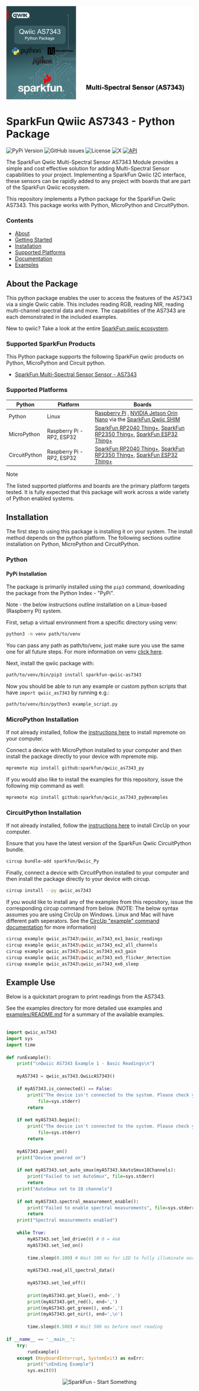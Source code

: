 ![Qwiic AS7343 - Python Package](docs/images/gh-banner.png "qwiic AS7343 Python Package")

# SparkFun Qwiic AS7343 - Python Package

![PyPi Version](https://img.shields.io/pypi/v/sparkfun_qwiic_as7343)
![GitHub issues](https://img.shields.io/github/issues/sparkfun/qwiic_as7343_py)
![License](https://img.shields.io/github/license/sparkfun/qwiic_as7343_py)
![X](https://img.shields.io/twitter/follow/sparkfun)
[![API](https://img.shields.io/badge/API%20Reference-blue)](https://docs.sparkfun.com/qwiic_as7343_py/classqwiic__as7343_1_1_qwiic_a_s7343.html)

The SparkFun Qwiic Multi-Spectral Sensor AS7343 Module provides a simple and cost effective solution for adding Multi-Spectral Sensor capabilities to your project. Implementing a SparkFun Qwiic I2C interface, these sensors can be rapidly added to any project with boards that are part of the SparkFun Qwiic ecosystem.

This repository implements a Python package for the SparkFun Qwiic AS7343. This package works with Python, MicroPython and CircuitPython.

### Contents

* [About](#about-the-package)
* [Getting Started](#getting-started)
* [Installation](#installation)
* [Supported Platforms](#supported-platforms)
* [Documentation](https://docs.sparkfun.com/qwiic_as7343_py/classqwiic__as7343_1_1_qwiic_a_s7343.html)
* [Examples](#examples)

## About the Package

This python package enables the user to access the features of the AS7343 via a single Qwiic cable. This includes reading RGB, reading NIR, reading multi-channel spectral data and more. The capabilities of the AS7343 are each demonstrated in the included examples.

New to qwiic? Take a look at the entire [SparkFun qwiic ecosystem](https://www.sparkfun.com/qwiic).

### Supported SparkFun Products

This Python package supports the following SparkFun qwiic products on Python, MicroPython and Circuit python. 

* [SparkFun Multi-Spectral Sensor Sensor - AS7343](https://www.sparkfun.com/products/TODO)

### Supported Platforms

| Python | Platform | Boards |
|--|--|--|
| Python | Linux | [Raspberry Pi](https://www.sparkfun.com/raspberry-pi-5-8gb.html) , [NVIDIA Jetson Orin Nano](https://www.sparkfun.com/nvidia-jetson-orin-nano-developer-kit.html) via the [SparkFun Qwiic SHIM](https://www.sparkfun.com/sparkfun-qwiic-shim-for-raspberry-pi.html) |
| MicroPython | Raspberry Pi - RP2, ESP32 | [SparkFun RP2040 Thing+](https://www.sparkfun.com/sparkfun-thing-plus-rp2040.html), [SparkFun RP2350 Thing+](https://www.sparkfun.com/sparkfun-thing-plus-rp2350.html), [SparkFun ESP32 Thing+](https://www.sparkfun.com/sparkfun-thing-plus-esp32-wroom-usb-c.html)
|CircuitPython | Raspberry Pi - RP2, ESP32 | [SparkFun RP2040 Thing+](https://www.sparkfun.com/sparkfun-thing-plus-rp2040.html), [SparkFun RP2350 Thing+](https://www.sparkfun.com/sparkfun-thing-plus-rp2350.html), [SparkFun ESP32 Thing+](https://www.sparkfun.com/sparkfun-thing-plus-esp32-wroom-usb-c.html)

> [!NOTE]
> The listed supported platforms and boards are the primary platform targets tested. It is fully expected that this package will work across a wide variety of Python enabled systems. 

## Installation 

The first step to using this package is installing it on your system. The install method depends on the python platform. The following sections outline installation on Python, MicroPython and CircuitPython.

### Python 

#### PyPi Installation

The package is primarily installed using the `pip3` command, downloading the package from the Python Index - "PyPi". 

Note - the below instructions outline installation on a Linux-based (Raspberry Pi) system.

First, setup a virtual environment from a specific directory using venv:
```sh
python3 -m venv path/to/venv
```
You can pass any path as path/to/venv, just make sure you use the same one for all future steps. For more information on venv [click here](https://docs.python.org/3/library/venv.html).

Next, install the qwiic package with:
```sh
path/to/venv/bin/pip3 install sparkfun-qwiic-as7343
```
Now you should be able to run any example or custom python scripts that have `import qwiic_as7343` by running e.g.:
```sh
path/to/venv/bin/python3 example_script.py
```

### MicroPython Installation
If not already installed, follow the [instructions here](https://docs.micropython.org/en/latest/reference/mpremote.html) to install mpremote on your computer.

Connect a device with MicroPython installed to your computer and then install the package directly to your device with mpremote mip.
```sh
mpremote mip install github:sparkfun/qwiic_as7343_py
```

If you would also like to install the examples for this repository, issue the following mip command as well:
```sh
mpremote mip install github:sparkfun/qwiic_as7343_py@examples
```

### CircuitPython Installation
If not already installed, follow the [instructions here](https://docs.circuitpython.org/projects/circup/en/latest/#installation) to install CircUp on your computer.

Ensure that you have the latest version of the SparkFun Qwiic CircuitPython bundle. 
```sh
circup bundle-add sparkfun/Qwiic_Py
```

Finally, connect a device with CircuitPython installed to your computer and then install the package directly to your device with circup.
```sh
circup install --py qwiic_as7343
```

If you would like to install any of the examples from this repository, issue the corresponding circup command from below. (NOTE: The below syntax assumes you are using CircUp on Windows. Linux and Mac will have different path seperators. See the [CircUp "example" command documentation](https://learn.adafruit.com/keep-your-circuitpython-libraries-on-devices-up-to-date-with-circup/example-command) for more information)

```sh
circup example qwiic_as7343\qwiic_as7343_ex1_basic_readings
circup example qwiic_as7343\qwiic_as7343_ex2_all_channels
circup example qwiic_as7343\qwiic_as7343_ex3_gain
circup example qwiic_as7343\qwiic_as7343_ex5_flicker_detection
circup example qwiic_as7343\qwiic_as7343_ex6_sleep
```

Example Use
 ---------------
Below is a quickstart program to print readings from the AS7343.

See the examples directory for more detailed use examples and [examples/README.md](https://github.com/sparkfun/qwiic_as7343_py/blob/main/examples/README.md) for a summary of the available examples.

```python

import qwiic_as7343 
import sys
import time

def runExample():
	print("\nQwiic AS7343 Example 1 - Basic Readings\n")

	myAS7343 = qwiic_as7343.QwiicAS7343()

	if myAS7343.is_connected() == False:
		print("The device isn't connected to the system. Please check your connection", \
			file=sys.stderr)
		return

	if not myAS7343.begin():
		print("The device isn't connected to the system. Please check your connection", \
			file=sys.stderr)
		return
	
	myAS7343.power_on()
	print("Device powered on")

	if not myAS7343.set_auto_smux(myAS7343.kAutoSmux18Channels):
		print("Failed to set AutoSmux", file=sys.stderr)
		return
	print("AutoSmux set to 18 channels")

	if not myAS7343.spectral_measurement_enable():
		print("Failed to enable spectral measurements", file=sys.stderr)
		return
	print("Spectral measurements enabled")

	while True:
		myAS7343.set_led_drive(0) # 0 = 4mA
		myAS7343.set_led_on()

		time.sleep(0.100) # Wait 100 ms for LED to fully illuminate our target
		
		myAS7343.read_all_spectral_data()

		myAS7343.set_led_off()

		print(myAS7343.get_blue(), end=',')
		print(myAS7343.get_red(), end=',')
		print(myAS7343.get_green(), end=',')
		print(myAS7343.get_nir(), end=',\n')

		time.sleep(0.500) # Wait 500 ms before next reading

if __name__ == '__main__':
	try:
		runExample()
	except (KeyboardInterrupt, SystemExit) as exErr:
		print("\nEnding Example")
		sys.exit(0)
```
<p align="center">
<img src="https://cdn.sparkfun.com/assets/custom_pages/3/3/4/dark-logo-red-flame.png" alt="SparkFun - Start Something">
</p>
